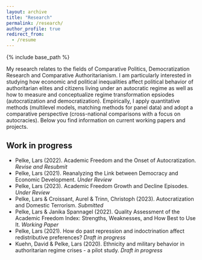 ```yaml
---
layout: archive
title: "Research"
permalink: /research/
author_profile: true
redirect_from:
  - /resume
---
```


{% include base_path %}

My research relates to the fields of Comparative Politics, Democratization Research and Comparative Authoritarianism. I am particularly interested in studying how economic and political inequalities affect political behavior of authoritarian elites and citizens living under an autocratic regime as well as how to measure and conceptualize regime transformation epsiodes (autocratization and democratization). Empirically, I apply quantitative methods (multilevel models, matching methods for panel data) and adopt a comparative perspective (cross-national comparisons with a focus on autocracies). Below you find information on current working papers and projects.  

Work in progress
------

*  Pelke, Lars (2022). Academic Freedom and the Onset of Autocratization. *Revise and Resubmit*
*  Pelke, Lars (2021). Reanalyzing the Link between Democracy and Economic Development. *Under Review* 
*  Pelke, Lars (2023). Academic Freedom Growth and Decline Episodes. *Under Review*
*  Pelke, Lars & Croissant, Aurel & Trinn, Christoph (2023). Autocratization and Domestic Terrorism. *Submitted* 
*  Pelke, Lars & Janika Spannagel (2022). Quality Assessment of the Academic Freedom Index: Strengths, Weaknesses, and How Best to Use It. *Working Paper*
*  Pelke, Lars (2021). How do past repression and indoctrination affect redistributive preferences? *Draft in progress*
*  Kuehn, David & Pelke, Lars (2020). Ethnicity and military behavior in authoritarian regime crises - a pilot study. *Draft in progress* 







